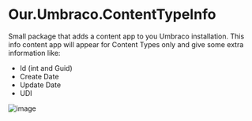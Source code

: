 # Our.Umbraco.ContentTypeInfo

Small package that adds a content app to you Umbraco installation. This info content app will appear for Content Types only and give some extra information like:

- Id (int and Guid)
- Create Date
- Update Date
- UDI

![image](https://github.com/erikjanwestendorp/Our.Umbraco.ContentTypeInfo/assets/7831614/c96a5bb2-d597-4ad3-8905-61b4c638d9c0)

